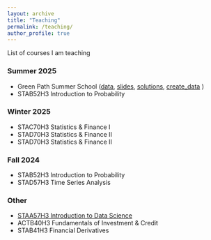 ```yaml
---
layout: archive
title: "Teaching"
permalink: /teaching/
author_profile: true
---
```


List of courses I am teaching 

### Summer 2025
+ Green Path Summer School 
([data](/files/gapminder_data.csv), [slides](/files/Presentation.pptx), [solutions](/files/solutions.ipynb),  [create_data](/files/create_data.zip) )
+ STAB52H3 Introduction to Probability


### Winter 2025
+ STAC70H3 Statistics & Finance I
+ STAD70H3 Statistics & Finance II
+ STAD70H3 Statistics & Finance II

### Fall 2024
+ STAB52H3 Introduction to Probability
+ STAD57H3 Time Series Analysis


### Other 
+ [STAA57H3 Introduction to Data Science](https://damouras.github.io/STAA57_W19/)
+ ACTB40H3 Fundamentals of Investment & Credit
+ STAB41H3 Financial Derivatives


